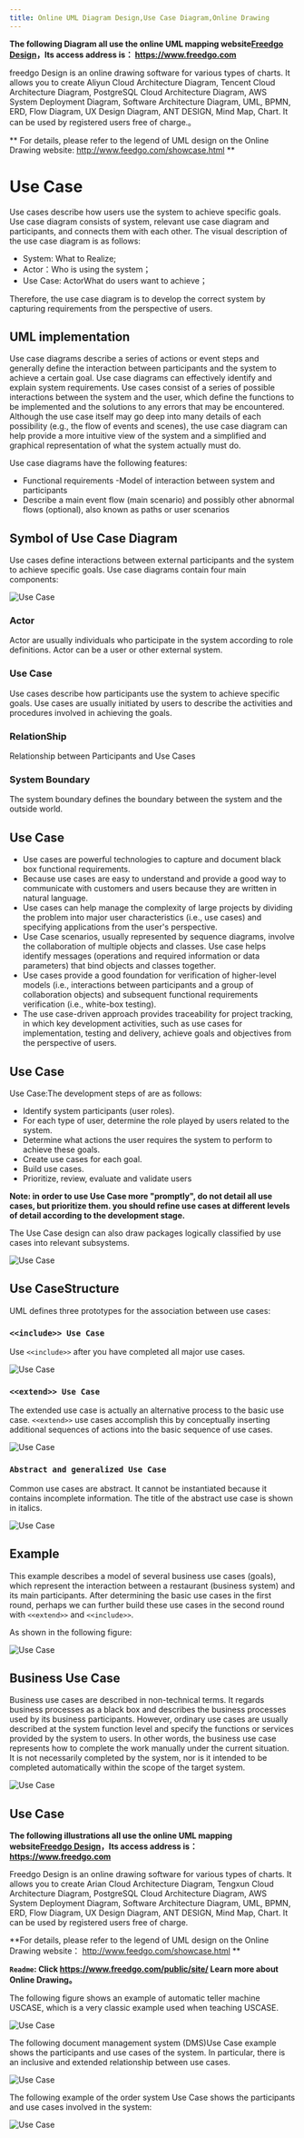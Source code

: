 ```yaml
---
title: Online UML Diagram Design,Use Case Diagram,Online Drawing
---
```


**The following Diagram all use the online UML mapping website[Freedgo Design](https://www.freedgo.com)，Its access address is： https://www.freedgo.com**

freedgo Design is an online drawing software for various types of charts. It allows you to create Aliyun Cloud Architecture Diagram, Tencent Cloud Architecture Diagram, PostgreSQL Cloud Architecture Diagram, AWS System Deployment Diagram, Software Architecture Diagram, UML, BPMN, ERD, Flow Diagram, UX Design Diagram, ANT DESIGN, Mind Map, Chart. It can be used by registered users free of charge.。

** For details, please refer to the legend of UML design on the Online Drawing website:  http://www.feedgo.com/showcase.html **



# Use Case

Use cases describe how users use the system to achieve specific goals. Use case diagram consists of system, relevant use case diagram and participants, and connects them with each other. The visual description of the use case diagram is as follows:

- System: What to Realize;
- Actor：Who is using the system；
- Use Case: ActorWhat do users want to achieve；

Therefore, the use case diagram is to develop the correct system by capturing requirements from the perspective of users.

## UML implementation

Use case diagrams describe a series of actions or event steps and generally define the interaction between participants and the system to achieve a certain goal. 
Use case diagrams can effectively identify and explain system requirements. 
Use cases consist of a series of possible interactions between the system and the user, which define the functions to be implemented and the solutions to any errors that may be encountered. 
Although the use case itself may go deep into many details of each possibility (e.g., the flow of events and scenes), the use case diagram can help provide a more intuitive view of the system and a simplified and graphical representation of what the system actually must do.

Use case diagrams have the following features:
- Functional requirements -Model of interaction between system and participants 
- Describe a main event flow (main scenario) and possibly other abnormal flows (optional), also known as paths or user scenarios

## Symbol of Use Case Diagram
Use cases define interactions between external participants and the system to achieve specific goals. Use case diagrams contain four main components:

![Use Case](https://www.freedgo.com/public/themes/freedgo/uml/usecase.png "Use Case")

### Actor
Actor are usually individuals who participate in the system according to role definitions. Actor can be a user or other external system.

### Use Case
Use cases describe how participants use the system to achieve specific goals. Use cases are usually initiated by users to describe the activities and procedures involved in achieving the goals.

### RelationShip
Relationship between Participants and Use Cases

### System Boundary

The system boundary defines the boundary between the system and the outside world.


## Use Case 

- Use cases are powerful technologies to capture and document black box functional requirements. 
- Because use cases are easy to understand and provide a good way to communicate with customers and users because they are written in natural language. 
- Use cases can help manage the complexity of large projects by dividing the problem into major user characteristics (i.e., use cases) and specifying applications from the user's perspective. 
- Use Case scenarios, usually represented by sequence diagrams, involve the collaboration of multiple objects and classes. Use case helps identify messages (operations and required information or data parameters) that bind objects and classes together. 
- Use cases provide a good foundation for verification of higher-level models (i.e., interactions between participants and a group of collaboration objects) and subsequent functional requirements verification (i.e., white-box testing). 
- The use case-driven approach provides traceability for project tracking, in which key development activities, such as use cases for implementation, testing and delivery, achieve goals and objectives from the perspective of users.

## Use Case 

Use Case:The development steps of are as follows:

- Identify system participants (user roles). 
- For each type of user, determine the role played by users related to the system. 
- Determine what actions the user requires the system to perform to achieve these goals. 
- Create use cases for each goal. 
- Build use cases. 
- Prioritize, review, evaluate and validate users


**Note: in order to use Use Case more "promptly", do not detail all use cases, but prioritize them. you should refine use cases at different levels of detail according to the development stage.**

The Use Case design can also draw packages logically classified by use cases into relevant subsystems.

![Use Case](https://www.freedgo.com/public/themes/freedgo/uml/usecase1.png "Use Case")


## Use CaseStructure

UML defines three prototypes for the association between use cases:

### `<<include>> Use Case`

Use `<<include>>` after you have completed all major use cases.

![Use Case](https://www.freedgo.com/public/themes/freedgo/uml/usecase3.png "Use Case")


### `<<extend>> Use Case`

The extended use case is actually an alternative process to the basic use case. `<<extend>>` use cases accomplish this by conceptually inserting additional sequences of actions into the basic sequence of use cases.

![Use Case](https://www.freedgo.com/public/themes/freedgo/uml/usecase4.png "Use Case")

### `Abstract and generalized Use Case`

Common use cases are abstract. It cannot be instantiated because it contains incomplete information. The title of the abstract use case is shown in italics.

![Use Case](https://www.freedgo.com/public/themes/freedgo/uml/usecase5.png "Use Case")


## Example

 
This example describes a model of several business use cases (goals), which represent the interaction between a restaurant (business system) and its main participants. After determining the basic use cases in the first round, perhaps we can further build these use cases in the second round with `<<extend>>` and `<<include>>`.

As shown in the following figure:

![Use Case](https://www.freedgo.com/public/themes/freedgo/uml/usecase10.png "Use Case")

## Business Use Case

Business use cases are described in non-technical terms. 
It regards business processes as a black box and describes the business processes used by its business participants. 
However, ordinary use cases are usually described at the system function level and specify the functions or services provided by the system to users. In other words, the business use case represents how to complete the work manually under the current situation. 
It is not necessarily completed by the system, nor is it intended to be completed automatically within the scope of the target system.

![Use Case](https://www.freedgo.com/public/themes/freedgo/uml/usecase7.png "Use Case")


## Use Case 

**The following illustrations all use the online UML mapping website[Freedgo Design](https://www.freedgo.com)，Its access address is： https://www.freedgo.com**

Freedgo Design is an online drawing software for various types of charts. It allows you to create Arian Cloud Architecture Diagram, Tengxun Cloud Architecture Diagram, PostgreSQL Cloud Architecture Diagram, AWS System Deployment Diagram, Software Architecture Diagram, UML, BPMN, ERD, Flow Diagram, UX Design Diagram, ANT DESIGN, Mind Map, Chart. It can be used by registered users free of charge.

**For details, please refer to the legend of UML design on the Online Drawing website：  http://www.feedgo.com/showcase.html **

**`Readme`: Click https://www.freedgo.com/public/site/ Learn more about Online Drawing。**

The following figure shows an example of automatic teller machine USCASE, which is a very classic example used when teaching USCASE.

![Use Case](https://www.freedgo.com/public/themes/freedgo/uml/usecase8.png "Use Case")

The following document management system (DMS)Use Case example shows the participants and use cases of the system. In particular, there is an inclusive and extended relationship between use cases.

![Use Case](https://www.freedgo.com/public/themes/freedgo/uml/usecase6.png "Use Case")


The following example of the order system Use Case shows the participants and use cases involved in the system:

![Use Case](https://www.freedgo.com/public/themes/freedgo/uml/usecase9.png "Use Case")









